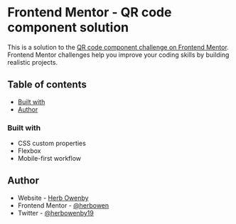 # Frontend Mentor - QR code component solution

This is a solution to the [QR code component challenge on Frontend Mentor](https://www.frontendmentor.io/challenges/qr-code-component-iux_sIO_H). Frontend Mentor challenges help you improve your coding skills by building realistic projects.

## Table of contents

- [Built with](#built-with)
- [Author](#author)

### Built with

- CSS custom properties
- Flexbox
- Mobile-first workflow

## Author

- Website - [Herb Owenby](https://www.herbswebdev.com)
- Frontend Mentor - [@herbowen](https://www.frontendmentor.io/profile/Herbowen)
- Twitter - [@herbowenby19](https://www.twitter.com/herbowenby19)
